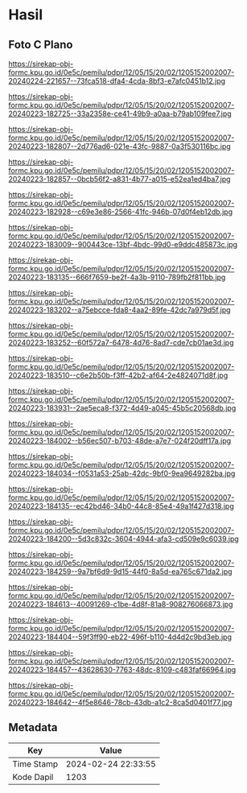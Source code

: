 # Hasil

## Foto C Plano

https://sirekap-obj-formc.kpu.go.id/0e5c/pemilu/pdpr/12/05/15/20/02/1205152002007-20240224-221657--73fca518-dfa4-4cda-8bf3-e7afc0451b12.jpg

https://sirekap-obj-formc.kpu.go.id/0e5c/pemilu/pdpr/12/05/15/20/02/1205152002007-20240223-182725--33a2358e-ce41-49b9-a0aa-b79ab109fee7.jpg

https://sirekap-obj-formc.kpu.go.id/0e5c/pemilu/pdpr/12/05/15/20/02/1205152002007-20240223-182807--2d776ad6-021e-43fc-9887-0a3f530116bc.jpg

https://sirekap-obj-formc.kpu.go.id/0e5c/pemilu/pdpr/12/05/15/20/02/1205152002007-20240223-182857--0bcb56f2-a831-4b77-a015-e52ea1ed4ba7.jpg

https://sirekap-obj-formc.kpu.go.id/0e5c/pemilu/pdpr/12/05/15/20/02/1205152002007-20240223-182928--c69e3e86-2566-41fc-946b-07d0f4eb12db.jpg

https://sirekap-obj-formc.kpu.go.id/0e5c/pemilu/pdpr/12/05/15/20/02/1205152002007-20240223-183009--900443ce-13bf-4bdc-99d0-e9ddc485873c.jpg

https://sirekap-obj-formc.kpu.go.id/0e5c/pemilu/pdpr/12/05/15/20/02/1205152002007-20240223-183135--666f7659-be2f-4a3b-9110-789fb2f811bb.jpg

https://sirekap-obj-formc.kpu.go.id/0e5c/pemilu/pdpr/12/05/15/20/02/1205152002007-20240223-183202--a75ebcce-fda8-4aa2-89fe-42dc7a979d5f.jpg

https://sirekap-obj-formc.kpu.go.id/0e5c/pemilu/pdpr/12/05/15/20/02/1205152002007-20240223-183252--60f572a7-6478-4d76-8ad7-cde7cb01ae3d.jpg

https://sirekap-obj-formc.kpu.go.id/0e5c/pemilu/pdpr/12/05/15/20/02/1205152002007-20240223-183510--c6e2b50b-f3ff-42b2-af64-2e4824071d8f.jpg

https://sirekap-obj-formc.kpu.go.id/0e5c/pemilu/pdpr/12/05/15/20/02/1205152002007-20240223-183931--2ae5eca8-f372-4d49-a045-45b5c20568db.jpg

https://sirekap-obj-formc.kpu.go.id/0e5c/pemilu/pdpr/12/05/15/20/02/1205152002007-20240223-184002--b56ec507-b703-48de-a7e7-024f20dff17a.jpg

https://sirekap-obj-formc.kpu.go.id/0e5c/pemilu/pdpr/12/05/15/20/02/1205152002007-20240223-184034--f0531a53-25ab-42dc-9bf0-9ea9649282ba.jpg

https://sirekap-obj-formc.kpu.go.id/0e5c/pemilu/pdpr/12/05/15/20/02/1205152002007-20240223-184135--ec42bd46-34b0-44c8-85e4-49a1f427d318.jpg

https://sirekap-obj-formc.kpu.go.id/0e5c/pemilu/pdpr/12/05/15/20/02/1205152002007-20240223-184200--5d3c832c-3604-4944-afa3-cd509e9c6039.jpg

https://sirekap-obj-formc.kpu.go.id/0e5c/pemilu/pdpr/12/05/15/20/02/1205152002007-20240223-184259--9a7bf6d9-9d15-44f0-8a5d-ea765c671da2.jpg

https://sirekap-obj-formc.kpu.go.id/0e5c/pemilu/pdpr/12/05/15/20/02/1205152002007-20240223-184613--40091269-c1be-4d8f-81a8-908276066873.jpg

https://sirekap-obj-formc.kpu.go.id/0e5c/pemilu/pdpr/12/05/15/20/02/1205152002007-20240223-184404--59f3ff90-eb22-496f-b110-4d4d2c9bd3eb.jpg

https://sirekap-obj-formc.kpu.go.id/0e5c/pemilu/pdpr/12/05/15/20/02/1205152002007-20240223-184457--43628630-7763-48dc-8109-c483faf66964.jpg

https://sirekap-obj-formc.kpu.go.id/0e5c/pemilu/pdpr/12/05/15/20/02/1205152002007-20240223-184642--4f5e8646-78cb-43db-a1c2-8ca5d0401f77.jpg


## Metadata

| Key        | Value               |
| ---------- | ------------------- |
| Time Stamp | 2024-02-24 22:33:55 |
| Kode Dapil | 1203                |



